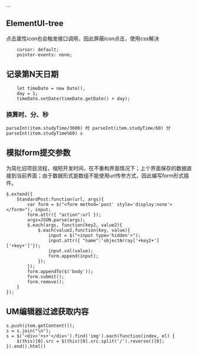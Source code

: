 ...

## ElementUI-tree
点击属性icon也会触发接口调用，因此屏蔽icon点击，使用css解决

```
    cursor: default;
    pointer-events: none;

```



## 记录第N天日期

```  
    let timeDate = new Date(),
    day = 1;
    timeDate.setDate(timeDate.getDate() + day);

```


### 换算时、分、秒

``` parseInt(item.studyTime/3600) 时 parseInt(item.studyTime/60) 分 parseInt(item.studyTime%60) s ```



## 模拟form提交参数

为简化旧项目流程，缩短开发时间，在不重构界面情况下；上个界面保存的数据直接到当前界面；由于数据形式是数组不能使用url传参方式，因此编写form形式插件。

```
$.extend({
	StandardPost:function(url, args){
		var form = $("<form method='post' style='display:none'></form>"), input;
		form.attr({ "action":url });
		args=JSON.parse(args);
		$.each(args, function(key2, value2){
			$.each(value2,function(key, value){
				input = $("<input type='hidden'>");
				input.attr({ "name":'objectArray['+key2+']['+key+']'});
				input.val(value);
				form.append(input);
			});
		});
		form.appendTo($('body'));
		form.submit();
		form.remove();
	}
});

```


## UM编辑器过滤获取内容

```
s.push(item.getContent());
s = s.join("\n");
s = $('<div>'+s+'</div>').find('img').each(function(index, el) {
    $(this)[0].src = $(this)[0].src.split('/').reverse()[0];
}).end().html()

```